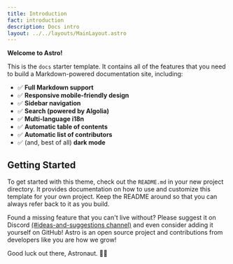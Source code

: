 ```yaml
---
title: Introduction
fact: introduction
description: Docs intro
layout: ../../layouts/MainLayout.astro
---
```


<!-- ![Alt text](/images/divinity/justice_god.jpg "a title") -->
**Welcome to Astro!**

This is the `docs` starter template. It contains all of the features that you need to build a Markdown-powered documentation site, including:
<!-- ![Alt text](/images/divinity/cosmos.jpg "a title") -->
- ✅ **Full Markdown support**
- ✅ **Responsive mobile-friendly design**
- ✅ **Sidebar navigation**
- ✅ **Search (powered by Algolia)**
- ✅ **Multi-language i18n**
- ✅ **Automatic table of contents**
- ✅ **Automatic list of contributors**
- ✅ (and, best of all) **dark mode**

## Getting Started

To get started with this theme, check out the `README.md` in your new project directory. It provides documentation on how to use and customize this template for your own project. Keep the README around so that you can always refer back to it as you build.

Found a missing feature that you can't live without? Please suggest it on Discord [(#ideas-and-suggestions channel)](https://astro.build/chat) and even consider adding it yourself on GitHub! Astro is an open source project and contributions from developers like you are how we grow!

Good luck out there, Astronaut. 🧑‍🚀
